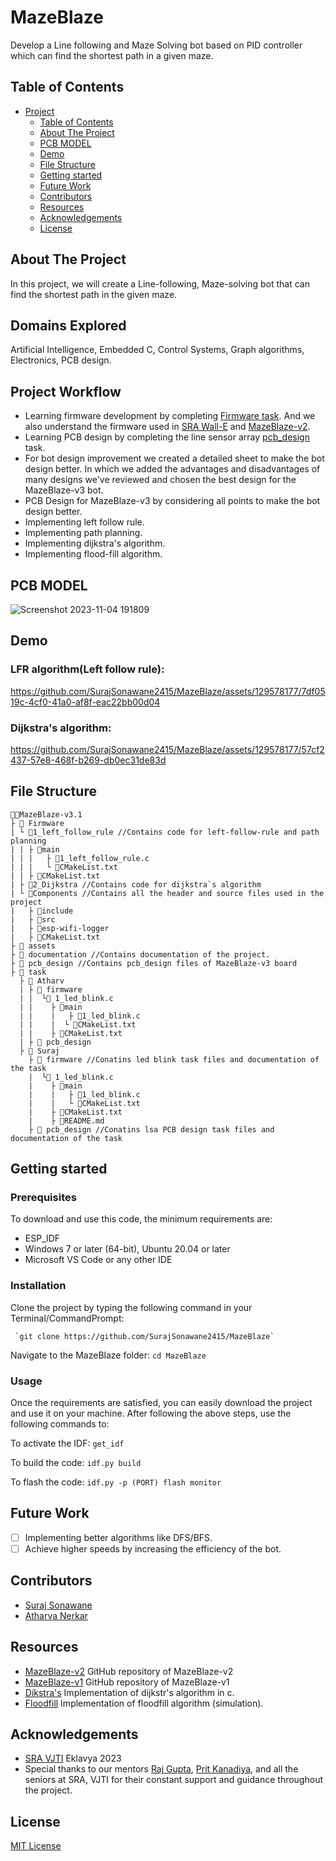 # MazeBlaze
Develop a Line following and Maze Solving bot based on PID controller which can find the shortest path in a given maze.

## Table of Contents

- [Project](#project)
   - [Table of Contents](#table-of-contents)
   - [About The Project](#about-the-project)
   - [PCB MODEL](#pcb-model)
   - [Demo](#demo)
   - [File Structure](#file-structure)
   - [Getting started](#getting-started)
   - [Future Work](#future-work)
   - [Contributors](#contributors)
   - [Resources](#resources)
   - [Acknowledgements](#acknowledgements)
   - [License](#license)

## About The Project
In this project, we will create a Line-following, Maze-solving bot that can find the shortest path in the given maze.

## Domains Explored
Artificial Intelligence, Embedded C, Control Systems, Graph algorithms, Electronics, PCB design.

## Project Workflow
- Learning firmware development by completing [Firmware task](https://github.com/SurajSonawane2415/MazeBlaze/tree/main/task/suraj/firmware). And we also understand the firmware used in [SRA Wall-E](https://github.com/SRA-VJTI/Wall-E) and [MazeBlaze-v2](https://github.com/PritK99/MazeBlaze).
- Learning PCB design by completing the line sensor array [pcb_design](https://github.com/SurajSonawane2415/MazeBlaze/tree/main/task/suraj/pcb%20design) task.   
- For bot design improvement we created a detailed sheet to make the bot design better. In which we added the advantages and disadvantages of many designs we've reviewed and chosen the best design for the MazeBlaze-v3 bot.
- PCB Design for MazeBlaze-v3 by considering all points to make the bot design better.
- Implementing left follow rule.
- Implementing path planning.
- Implementing dijkstra's algorithm.
- Implementing flood-fill algorithm.
## PCB MODEL
![Screenshot 2023-11-04 191809](https://github.com/SurajSonawane2415/MazeBlaze/assets/129578177/c39003f3-1a3e-47aa-bcf5-b1e47b84d49c)
## Demo
### LFR algorithm(Left follow rule):

https://github.com/SurajSonawane2415/MazeBlaze/assets/129578177/7df0519c-4cf0-41a0-af8f-eac22bb00d04

### Dijkstra's algorithm:

https://github.com/SurajSonawane2415/MazeBlaze/assets/129578177/57cf2437-57e8-468f-b269-db0ec31de83d

## File Structure


```
👨‍💻MazeBlaze-v3.1
├ 📂 Firmware
| └ 📂1_left_follow_rule //Contains code for left-follow-rule and path planning
| | ├ 📂main
| | |   ├ 📄1_left_follow_rule.c
| | |   └ 📄CMakeList.txt
| | ├ 📄CMakeList.txt
| ├ 📂2_Dijkstra //Contains code for dijkstra`s algorithm   
| └ 📂Components //Contains all the header and source files used in the project
|   ├ 📂include
|   ├ 📂src
|   ├ 📂esp-wifi-logger
|   ├ 📄CMakeList.txt
├ 📂 assets
├ 📂 documentation //Contains documentation of the project.
├ 📂 pcb_design //Contains pcb_design files of MazeBlaze-v3 board
├ 📂 task
  ├ 📂 Atharv
  | ├ 📂 firmware 
  | |  └📂 1_led_blink.c
  | |    ├ 📂main
  | |    |   ├ 📄1_led_blink.c
  | |    |  └ 📄CMakeList.txt
  | |    ├ 📄CMakeList.txt
  | ├ 📂 pcb_design
  ├ 📂 Suraj
    ├ 📂 firmware //Conatins led blink task files and documentation of the task
    |  └📂 1_led_blink.c 
    |    ├ 📂main
    |    |   ├ 📄1_led_blink.c
    |    |   └ 📄CMakeList.txt
    |    ├ 📄CMakeList.txt
    |    ├ 📄README.md
    ├ 📂 pcb_design //Conatins lsa PCB design task files and documentation of the task
```
## Getting started
### Prerequisites
To download and use this code, the minimum requirements are:
- ESP_IDF
- Windows 7 or later (64-bit), Ubuntu 20.04 or later
- Microsoft VS Code or any other IDE

### Installation
Clone the project by typing the following command in your Terminal/CommandPrompt:
      
     `git clone https://github.com/SurajSonawane2415/MazeBlaze`

Navigate to the MazeBlaze folder:
`cd MazeBlaze`

### Usage

Once the requirements are satisfied, you can easily download the project and use it on your machine. After following the above steps, use the following commands to:

To activate the IDF:
`get_idf`

To build the code:
`idf.py build`

To flash the code:
`idf.py -p (PORT) flash monitor`

## Future Work
- [ ] Implementing better algorithms like DFS/BFS.
- [ ] Achieve higher speeds by increasing the efficiency of the bot.

## Contributors
- [Suraj Sonawane](https://github.com/SurajSonawane2415)
- [Atharva Nerkar](https://github.com/ARN1954)

## Resources
- [MazeBlaze-v2](https://github.com/PritK99/MazeBlaze) GitHub repository of MazeBlaze-v2 
- [MazeBlaze-v1](https://github.com/ChinmayLonkar/MAZEBLAZE) GitHub repository of MazeBlaze-v1
- [Dikstra's](https://www-geeksforgeeks-org.cdn.ampproject.org/v/s/www.geeksforgeeks.org/printing-paths-dijkstras-shortest-path-algorithm/amp/?usqp=mq331AQIUAKwASCAAgM%3D&amp_js_v=a9&amp_gsa=1#referrer=https%3A%2F%2Fwww.google.com&csi=1&ampshare=https%3A%2F%2Fwww.geeksforgeeks.org%2Fprinting-paths-dijkstras-shortest-path-algorithm%2Famp%2F%23referrer%3Dhttps%253A%252F%252Fwww.google.com%26csi%3D1%26ampshare%3Dhttps%253A%252F%252Fwww.geeksforgeeks.org%252Fprinting-paths-dijkstras-shortest-path-algorithm%252F) Implementation of dijkstr's algorithm in c.
- [Floodfill](https://github.com/Isuru-Dissanayake/piccola) Implementation of floodfill algorithm (simulation).

## Acknowledgements 
- [SRA VJTI](https://sravjti.in/) Eklavya 2023
- Special thanks to our mentors [Raj Gupta](https://github.com/RajGupta17), [Prit Kanadiya](https://github.com/PritK99), and all the seniors at SRA, VJTI for their constant support and guidance throughout the project.

## License
[MIT License](https://opensource.org/license/mit/)
